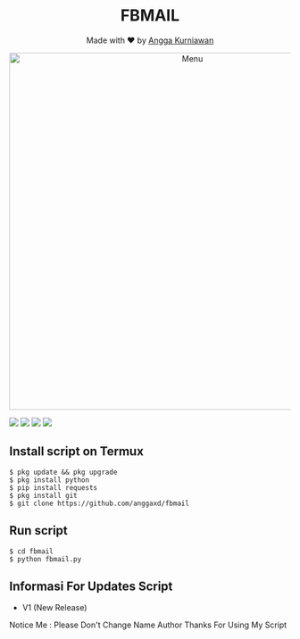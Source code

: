 <h1 align="center">
  FBMAIL
</h1>
</div>
<p align="center">
  Made with ❤️ by <a href="https://github.com/anggaxd">Angga Kurniawan</a>
</p>
<p align="center">
 <img src="https://raw.githubusercontent.com/anggaxd/fbmail/main/20201005_145256.jpg" width="640" title="Menu" alt="Menu">
</p>

   ![](https://img.shields.io/badge/Language-2-blue) ![](https://img.shields.io/badge/Python-3.8-green) ![](https://img.shields.io/badge/Size-2.96Kb-orange) ![](https://img.shields.io/badge/Relase-20-08-20-brightgreen)

## Install script on Termux
```
$ pkg update && pkg upgrade
$ pkg install python
$ pip install requests
$ pkg install git
$ git clone https://github.com/anggaxd/fbmail
```

## Run script
```
$ cd fbmail
$ python fbmail.py
```

## Informasi For Updates Script
* V1 (New Release)

Notice Me : Please Don't Change Name Author
Thanks For Using My Script
